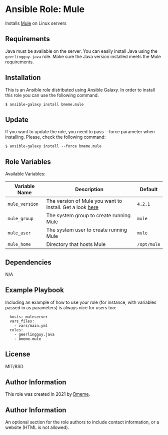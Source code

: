Ansible Role: Mule
=========

Installs [Mule](https://www.mulesoft.com/) on Linux servers

Requirements
------------

Java must be available on the server. You can easily install Java using the `geerlingguy.java` role. Make sure the Java version installed meets the Mule requirements.

Installation
------------

This is an Ansible role distributed using Ansible Galaxy. In order to install this role you can use the following command.

`$ ansible-galaxy install bmeme.mule`

Update
------

If you want to update the role, you need to pass --force parameter when installing. Please, check the following command:

`$ ansible-galaxy install --force bmeme.mule`

Role Variables
--------------
Available Variables:

| Variable Name  | Description  | Default  |
|----------------|--------------|----------|
| `mule_version` | The version of Mule you want to install. Get a look [here](https://repository-master.mulesoft.org/nexus/content/repositories/releases/org/mule/distributions/mule-standalone/)| `4.2.1`|
| `mule_group`   | The system group to create running Mule | `mule` |
| `mule_user`   | The system user to create running Mule | `mule` |
| `mule_home`   | Directory that hosts Mule | `/opt/mule` |

Dependencies
------------
N/A

Example Playbook
----------------

Including an example of how to use your role (for instance, with variables passed in as parameters) is always nice for users too:

    - hosts: muleserver
      vars_files:
        - vars/main.yml
      roles:
        - geerlingguy.java
        - bmeme.mule

License
-------

MIT/BSD

Author Information
------------------
This role was created in 2021 by [Bmeme](https://www.bmeme.com).

Author Information
------------------

An optional section for the role authors to include contact information, or a website (HTML is not allowed).
